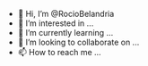 - 👋 Hi, I’m @RocioBelandria
- 👀 I’m interested in ...
- 🌱 I’m currently learning ...
- 💞️ I’m looking to collaborate on ...
- 📫 How to reach me ...

<!---
RocioBelandria/RocioBelandria is a ✨ special ✨ repository because its `README.md` (this file) appears on your GitHub profile.
You can click the Preview link to take a look at your changes.
--->
